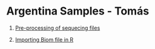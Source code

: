 # Argentina Samples -  Tomás

1. [Pre-processing of sequecing files](Tomas_preprocessing.Rmd)

2. [Importing Biom file in R](Tomas_Biom_R.md)